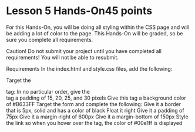 # Lesson 5 Hands-On45 points
For this Hands-On, you will be doing all styling within the CSS page and will be adding a lot of color to the page. This Hands-On will be graded, so be sure you complete all requirements.

Caution!
Do not submit your project until you have completed all requirements! You will not be able to resubmit.

Requirements
In the index.html and style.css files, add the following:

Target the <div> tag:
In no particular order, give the <div> tag a padding of 15, 20, 25, and 30 pixels
Give this tag a background color of #B633FF
Target the form and complete the following:
Give it a border that is 5px, solid and has a color of black
Float it right
Give it a padding of 75px
Give it a margin-right of 600px
Give it a margin-bottom of 150px
Style the link so when you hover over the <a> tag, the color of #00e1ff is displayed
